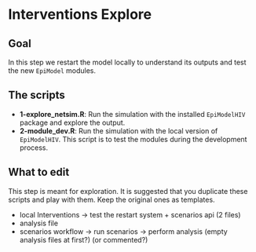 # Interventions Explore

## Goal

In this step we restart the model locally to understand its outputs and test the
new `EpiModel` modules.

## The scripts

- **1-explore_netsim.R**: Run the simulation with the installed `EpiModelHIV` package and explore the output.
- **2-module_dev.R**: Run the simulation with the local version of `EpiModelHIV`. This script is to test the modules during the development process.

## What to edit

This step is meant for exploration. It is suggested that you duplicate these scripts and play with them. Keep the original ones as templates.

- local Interventions -> test the restart system + scenarios api (2 files)
- analysis file
- scenarios workflow
  -> run scenarios
  -> perform analysis (empty analysis files at first?) (or commented?)
